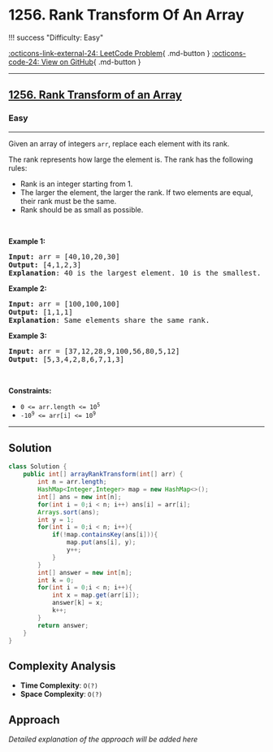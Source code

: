 # 1256. Rank Transform Of An Array

!!! success "Difficulty: Easy"

[:octicons-link-external-24: LeetCode Problem](https://leetcode.com/problems/rank-transform-of-an-array/){ .md-button }
[:octicons-code-24: View on GitHub](https://github.com/RAJ8664/Leetcode/tree/master/1256-rank-transform-of-an-array){ .md-button }

---

<h2><a href="https://leetcode.com/problems/rank-transform-of-an-array">1256. Rank Transform of an Array</a></h2><h3>Easy</h3><hr><p>Given an array of integers&nbsp;<code>arr</code>, replace each element with its rank.</p>

<p>The rank represents how large the element is. The rank has the following rules:</p>

<ul>
	<li>Rank is an integer starting from 1.</li>
	<li>The larger the element, the larger the rank. If two elements are equal, their rank must be the same.</li>
	<li>Rank should be as small as possible.</li>
</ul>

<p>&nbsp;</p>
<p><strong class="example">Example 1:</strong></p>

<pre>
<strong>Input:</strong> arr = [40,10,20,30]
<strong>Output:</strong> [4,1,2,3]
<strong>Explanation</strong>: 40 is the largest element. 10 is the smallest. 20 is the second smallest. 30 is the third smallest.</pre>

<p><strong class="example">Example 2:</strong></p>

<pre>
<strong>Input:</strong> arr = [100,100,100]
<strong>Output:</strong> [1,1,1]
<strong>Explanation</strong>: Same elements share the same rank.
</pre>

<p><strong class="example">Example 3:</strong></p>

<pre>
<strong>Input:</strong> arr = [37,12,28,9,100,56,80,5,12]
<strong>Output:</strong> [5,3,4,2,8,6,7,1,3]
</pre>

<p>&nbsp;</p>
<p><strong>Constraints:</strong></p>

<ul>
	<li><code>0 &lt;= arr.length &lt;= 10<sup>5</sup></code></li>
	<li><code>-10<sup>9</sup>&nbsp;&lt;= arr[i] &lt;= 10<sup>9</sup></code></li>
</ul>


---

## Solution

```java
class Solution {
    public int[] arrayRankTransform(int[] arr) {
        int n = arr.length;
        HashMap<Integer,Integer> map = new HashMap<>();
        int[] ans = new int[n];
        for(int i = 0;i < n; i++) ans[i] = arr[i];
        Arrays.sort(ans);
        int y = 1;
        for(int i = 0;i < n; i++){
            if(!map.containsKey(ans[i])){
                map.put(ans[i], y);
                y++;
            }
        }
        int[] answer = new int[n];
        int k = 0;
        for(int i = 0;i < n; i++){
            int x = map.get(arr[i]);
            answer[k] = x;
            k++;
        }
        return answer;
    }
}
```

## Complexity Analysis

- **Time Complexity**: `O(?)`
- **Space Complexity**: `O(?)`

## Approach

*Detailed explanation of the approach will be added here*

